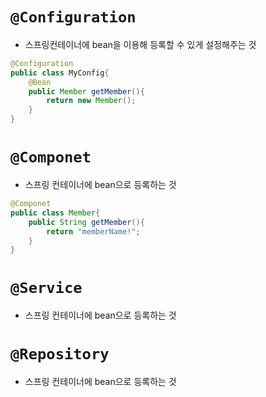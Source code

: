 # `@Configuration`
- 스프링컨테이너에 bean을 이용해 등록할 수 있게 설정해주는 것

```java
@Configuration
public class MyConfig{
    @Bean
    public Member getMember(){
        return new Member();
    }
}
```



# `@Componet`
- 스프링 컨테이너에 bean으로 등록하는 것
```java
@Componet
public class Member{
    public String getMember(){
        return "memberName!";
    }
}
```

# `@Service`
- 스프링 컨테이너에 bean으로 등록하는 것


# `@Repository`
- 스프링 컨테이너에 bean으로 등록하는 것








